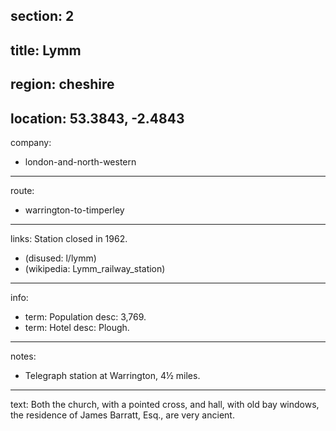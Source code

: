 section: 2
----
title: Lymm
----
region: cheshire
----
location: 53.3843, -2.4843
----
company:
- london-and-north-western
----
route:
- warrington-to-timperley
----
links:
Station closed in 1962.
- (disused: l/lymm)
- (wikipedia: Lymm_railway_station)
----
info:
- term: Population
  desc: 3,769.
- term: Hotel
  desc: Plough.
----
notes:
- Telegraph station at Warrington, 4½ miles.
----
text: Both the church, with a pointed cross, and hall, with old bay windows, the residence of James Barratt, Esq., are very ancient.
